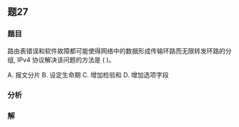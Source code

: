 ## 题27
### 题目
路由表错误和软件故障都可能使得网络中的数据形成传输环路而无限转发环路的分组, IPv4 协议解决该问题的方法是 ( )。

A. 报文分片 B. 设定生命期 C. 增加检验和 D. 增加选项字段
### 分析

### 解